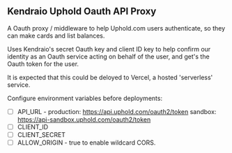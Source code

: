 Kendraio Uphold Oauth API Proxy
---

A Oauth proxy / middleware to help Uphold.com users authenticate, so they can make cards and list balances.

Uses Kendraio's secret Oauth key and client ID key to help confirm our identity as an Oauth service acting on behalf of the user, and get's the Oauth token for the user.

It is expected that this could be deloyed to Vercel, a hosted 'serverless' service.

Configure environment variables before deployments:

- [ ] API_URL - production: https://api.uphold.com/oauth2/token sandbox: https://api-sandbox.uphold.com/oauth2/token
- [ ] CLIENT_ID
- [ ] CLIENT_SECRET
- [ ] ALLOW_ORIGIN - true to enable wildcard CORS.